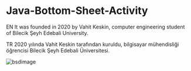 # Java-Bottom-Sheet-Activity

EN
It was founded in 2020 by Vahit Keskin,
computer engineering student of
Bilecik Şeyh Edebali University.

TR
2020 yılında Vahit Keskin tarafından kuruldu,
bilgisayar mühendisliği öğrencisi
Bilecik Şeyh Edebali Üniversitesi.

![bsdimage](https://user-images.githubusercontent.com/36104238/117880011-47970580-b2b0-11eb-8e5b-740fbfda76e4.png)
